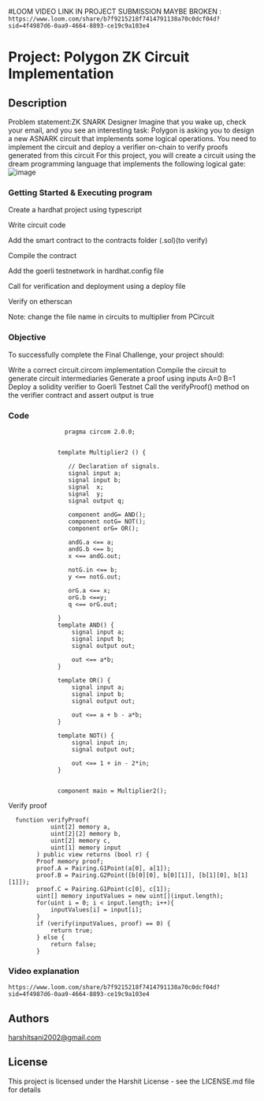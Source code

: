 #LOOM VIDEO LINK IN PROJECT SUBMISSION MAYBE BROKEN : ```https://www.loom.com/share/b7f9215218f7414791138a70c0dcf04d?sid=4f4987d6-0aa9-4664-8893-ce19c9a103e4```
# Project:  Polygon ZK Circuit Implementation

## Description

Problem statement:ZK SNARK Designer Imagine that you wake up, check your email, and you see an interesting task: Polygon is asking you to design a new ASNARK circuit that implements some logical operations. You need to implement the circuit and deploy a verifier on-chain to verify proofs generated from this circuit 
For this project, you will create a circuit using the dream programming language that implements the following logical gate:
![image](https://github.com/DarthNexus/Metacrafters/assets/98768438/fec7a5c4-5c76-47c8-a503-ca325f4be67a)

### Getting Started & Executing program

Create a hardhat project using typescript

Write circuit code 

Add the smart contract to the contracts folder (.sol)(to verify)

Compile the contract

Add the goerli testnetwork in hardhat.config file

Call for verification and deployment using a deploy file

Verify on etherscan

Note: change the file name in circuits to multiplier from PCircuit


### Objective
  
  To successfully complete the Final Challenge, your project should:
  
  Write a correct circuit.circom implementation
  Compile the circuit to generate circuit intermediaries
  Generate a proof using inputs A=0 B=1
  Deploy a solidity verifier to Goerli Testnet
  Call the verifyProof() method on the verifier contract and assert output is true

### Code
```
                pragma circom 2.0.0;
              
             
              template Multiplier2 () {  
              
                 // Declaration of signals.  
                 signal input a;  
                 signal input b; 
                 signal  x;
                 signal  y; 
                 signal output q;  
              
                 component andG= AND();
                 component notG= NOT();
                 component orG= OR();
              
                 andG.a <== a;
                 andG.b <== b;
                 x <== andG.out;
              
                 notG.in <== b;
                 y <== notG.out;
              
                 orG.a <== x;
                 orG.b <==y;
                 q <== orG.out;
              
              }
              template AND() {
                  signal input a;
                  signal input b;
                  signal output out;
              
                  out <== a*b;
              }
              
              template OR() {
                  signal input a;
                  signal input b;
                  signal output out;
              
                  out <== a + b - a*b;
              }
              
              template NOT() {
                  signal input in;
                  signal output out;
              
                  out <== 1 + in - 2*in;
              }
              
              
              component main = Multiplier2();
```
Verify proof
```
  function verifyProof(
            uint[2] memory a,
            uint[2][2] memory b,
            uint[2] memory c,
            uint[1] memory input
        ) public view returns (bool r) {
        Proof memory proof;
        proof.A = Pairing.G1Point(a[0], a[1]);
        proof.B = Pairing.G2Point([b[0][0], b[0][1]], [b[1][0], b[1][1]]);
        proof.C = Pairing.G1Point(c[0], c[1]);
        uint[] memory inputValues = new uint[](input.length);
        for(uint i = 0; i < input.length; i++){
            inputValues[i] = input[i];
        }
        if (verify(inputValues, proof) == 0) {
            return true;
        } else {
            return false;
        }
```
### Video explanation
 ```https://www.loom.com/share/b7f9215218f7414791138a70c0dcf04d?sid=4f4987d6-0aa9-4664-8893-ce19c9a103e4```
## Authors

harshitsani2002@gmail.com


## License

This project is licensed under the Harshit License - see the LICENSE.md file for details

